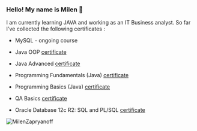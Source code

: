 ### Hello! My name is Milen 👋


I am currently learning JAVA and working as an IT Business analyst.
So far I've collected the following certificates :

  + MySQL - ongoing course

  + Java OOP [certificate](https://softuni.bg/certificates/details/168971/882c9827)

  + Java Advanced [certificate](https://softuni.bg/certificates/details/161720/18fd6d44)
  
  + Programming Fundamentals (Java) [certificate](https://softuni.bg/certificates/details/148552/7e09709b)
  
  + Programming Basics (Java) [certificate](https://softuni.bg/certificates/details/140089/040083a4)
  
  + QA Basics [certificate](https://softuni.bg/certificates/details/154179/702bd4b4)
  
  + Oracle Database 12c R2: SQL and PL/SQL [certificate](https://media.licdn.com/dms/image/C4D2DAQGDHf2MAcuO_g/profile-treasury-image-shrink_800_800/0/1668842656772?e=1681758000&v=beta&t=6nyScpkhn5yFim5gW1uPkjp3S13nI2fHzdejflQ_xCk)
  
  
  
<p>&nbsp;<img align="left" src="https://github-readme-stats.vercel.app/api?username=MilenZapryanoff&show_icons=true&locale=en" alt="MilenZapryanoff" /></p>
